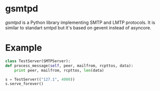 gsmtpd
======

_gsmtpd_ is a Python library implementing SMTP and LMTP protocols. It is similar to standart smtpd but it's based on gevent instead of asyncore.

Example
=======

```python
class TestServer(SMTPServer):
def process_message(self, peer, mailfrom, rcpttos, data):
    print peer, mailfrom, rcpttos, len(data)

s = TestServer(("127.1", 4000))
s.serve_forever()
```


